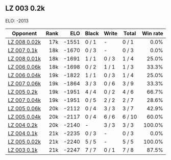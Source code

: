 ## LZ 003 0.2k ##

ELO: -2013

Opponent | Rank | ELO | Black | Write | Total | Win rate
---------|-----:|----:|-------|-------|-------|-------:
[LZ 008 0.02k](LZ%20008%200.02k.md) | 17k | -1551 | 0 / 1 | - | 0 / 1 | 0.0%
[LZ 007 0.1k](LZ%20007%200.1k.md) | 18k | -1670 | 0 / 3 | - | 0 / 3 | 0.0%
[LZ 008 0.01k](LZ%20008%200.01k.md) | 18k | -1691 | 1 / 1 | 0 / 3 | 1 / 4 | 25.0%
[LZ 006 0.06k](LZ%20006%200.06k.md) | 18k | -1698 | 0 / 2 | 1 / 1 | 1 / 3 | 33.3%
[LZ 006 0.04k](LZ%20006%200.04k.md) | 19k | -1822 | 1 / 1 | 0 / 3 | 1 / 4 | 25.0%
[LZ 007 0.06k](LZ%20007%200.06k.md) | 19k | -1864 | 3 / 3 | 0 / 6 | 3 / 9 | 33.3%
[LZ 005 0.2k](LZ%20005%200.2k.md) | 19k | -1951 | 4 / 4 | 0 / 2 | 4 / 6 | 66.7%
[LZ 007 0.04k](LZ%20007%200.04k.md) | 19k | -1951 | 0 / 5 | 2 / 2 | 2 / 7 | 28.6%
[LZ 005 0.06k](LZ%20005%200.06k.md) | 20k | -2112 | 0 / 4 | 3 / 3 | 3 / 7 | 42.9%
[LZ 005 0.04k](LZ%20005%200.04k.md) | 20k | -2117 | 0 / 4 | 6 / 6 | 6 / 10 | 60.0%
[LZ 004 0.2k](LZ%20004%200.2k.md) | 20k | -2140 | - | 3 / 3 | 3 / 3 | 100.0%
[LZ 004 0.1k](LZ%20004%200.1k.md) | 21k | -2235 | 0 / 3 | - | 0 / 3 | 0.0%
[LZ 005 0.02k](LZ%20005%200.02k.md) | 21k | -2240 | 5 / 5 | - | 5 / 5 | 100.0%
[LZ 003 0.1k](LZ%20003%200.1k.md) | 21k | -2247 | 7 / 7 | 0 / 1 | 7 / 8 | 87.5%
